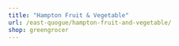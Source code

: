 ```yaml
---
title: "Hampton Fruit & Vegetable"
url: /east-quogue/hampton-fruit-and-vegetable/
shop: greengrocer
---
```

